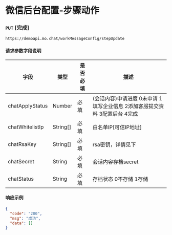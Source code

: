 # 微信后台配置-步骤动作
### `PUT`  [完成]
```
https://demoapi.mo.chat/workMessageConfig/stepUpdate
```

#### 请求参数字段说明

| 字段  | 类型 | 是否必填 | 描述|
| ------------- | ------------- | ------------------ | ------------------ |
| chatApplyStatus  | Number  | 必填 | (会话内容)申请进度 0未申请 1填写企业信息 2添加客服提交资料 3配置后台 4完成 |
| chatWhitelistIp  | String[]  | 必填 | 白名单IP[可信IP地址] |
| chatRsaKey  | String[]  | 必填 | rsa密钥，详情见下 |
| chatSecret  | String  | 必填 | 会话内容存档secret |
| chatStatus  | String  | 必填 | 存档状态 0不存储 1存储 |


#### 响应示例

```json
{
  "code": "200",
  "msg": "成功",
  "data": []
}
```